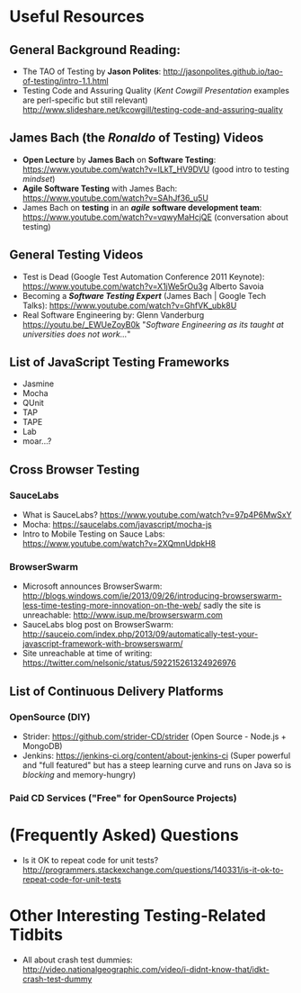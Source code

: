 
# Useful Resources

## General Background Reading:

+ The TAO of Testing by **Jason Polites**:
http://jasonpolites.github.io/tao-of-testing/intro-1.1.html
+ Testing Code and Assuring Quality (*Kent Cowgill Presentation*
  examples are perl-specific but still relevant)
http://www.slideshare.net/kcowgill/testing-code-and-assuring-quality

## James Bach (the *Ronaldo* of Testing) Videos

+ **Open Lecture** by **James Bach** on **Software Testing**:
https://www.youtube.com/watch?v=ILkT_HV9DVU (good intro to testing *mindset*)
+ **Agile Software Testing** with James Bach:
https://www.youtube.com/watch?v=SAhJf36_u5U
+ James Bach on **testing** in an ***agile*** **software development team**:
https://www.youtube.com/watch?v=vqwyMaHcjQE
(conversation about testing)


## General Testing Videos

+ Test is Dead (Google Test Automation Conference 2011 Keynote):
https://www.youtube.com/watch?v=X1jWe5rOu3g Alberto Savoia
+ Becoming a ***Software Testing Expert*** (James Bach | Google Tech Talks):
https://www.youtube.com/watch?v=GhfVK_ubk8U
+ Real Software Engineering by: Glenn Vanderburg
https://youtu.be/_EWUeZoyB0k
"*Software Engineering as its taught at universities does not work...*"

## List of JavaScript Testing Frameworks

+ Jasmine
+ Mocha
+ QUnit
+ TAP
+ TAPE
+ Lab
+ moar...?


## Cross Browser Testing

### SauceLabs

+ What is SauceLabs? https://www.youtube.com/watch?v=97p4P6MwSxY
+ Mocha: https://saucelabs.com/javascript/mocha-js
+ Intro to Mobile Testing on Sauce Labs:
https://www.youtube.com/watch?v=2XQmnUdpkH8


### BrowserSwarm

+ Microsoft announces BrowserSwarm:
http://blogs.windows.com/ie/2013/09/26/introducing-browserswarm-less-time-testing-more-innovation-on-the-web/ sadly the site is unreachable: http://www.isup.me/browserswarm.com
+ SauceLabs blog post on BrowserSwarm: http://sauceio.com/index.php/2013/09/automatically-test-your-javascript-framework-with-browserswarm/
+ Site unreachable at time of writing: https://twitter.com/nelsonic/status/592215261324926976



## List of Continuous Delivery Platforms



### OpenSource (DIY)

+ Strider: https://github.com/strider-CD/strider
(Open Source - Node.js + MongoDB)
+ Jenkins: https://jenkins-ci.org/content/about-jenkins-ci
(Super powerful and "full featured" but has a steep learning curve
and runs on Java so is *blocking* and memory-hungry)

### Paid CD Services ("Free" for OpenSource Projects)


# (Frequently Asked) Questions

+ Is it OK to repeat code for unit tests?  http://programmers.stackexchange.com/questions/140331/is-it-ok-to-repeat-code-for-unit-tests


# Other Interesting Testing-Related Tidbits

+ All about crash test dummies:
http://video.nationalgeographic.com/video/i-didnt-know-that/idkt-crash-test-dummy
